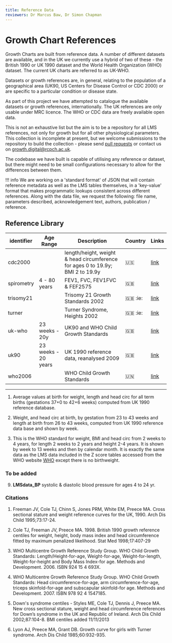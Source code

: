 ```yaml
---
title: Reference Data
reviewers: Dr Marcus Baw, Dr Simon Chapman
---
```


# Growth Chart References

Growth Charts are built from reference data. A number of different datasets are available, and in the UK we currently use a hybrid of two of these - the British 1990 or UK 1990 dataset and the World Health Organization (WHO) dataset. The current UK charts are referred to as UK-WHO.

Datasets or growth references are, in general, relating to the population of a geographical area (UK90, US Centers for Disease Control or CDC 2000) or are specific to a particular condition or disease state.

As part of this project we have attempted to catalogue the available datasets or growth references, internationally. The UK references are only usable under MRC licence. The WHO or CDC data are freely available open data.

This is not an exhaustive list but the aim is to be a repository for all LMS references, not only for growth but for all other physiological parameters. This collection is incomplete at present, but we welcome submissions to the repository to build the collection - please send [pull requests](https://github.com/rcpch/growth-references/pulls) or contact us on [growth.digital@rcpch.ac.uk](mailto:growth.digital@rcpch.ac.uk).

The codebase we have built is capable of utilising any reference or dataset, but there might need to be small configurations necessary to allow for the differences between them.

!!! info
    We are working on a 'standard format' of JSON that will contain reference metadata as well as the LMS tables themselves, in a 'key-value' format that makes programmatic lookups consistent across different references. Along with the data file, we request the following: file name, parameters described, acknowledgement text, authors, publication / reference.

## Reference Library

| identifier | Age Range           | Description                                                                    | Country          | Links                                                                   |
| ---------- | ------------------- | ------------------------------------------------------------------------------ | ---------------- | ----------------------------------------------------------------------- |
| cdc2000    |                     | length/height, weight & head circumference for ages 0 to 19.9y; BMI 2 to 19.9y | :us:             | [link](https://github.com/rcpch/growth-references/tree/main/cdc2000)     |
| spirometry | 4 - 80 years        | FEV1, FVC, FEV1FVC & FEF2575                                                   | :gb:             | [link](https://github.com/rcpch/growth-references/tree/main/spirometry) |
| trisomy21  |                     | Trisomy 21 Growth Standards 2002                                               | :gb: :ie:        | [link](https://github.com/rcpch/growth-references/tree/main/trisomy21)  |
| turner     |                     | Turner Syndrome, Heights 2002                                                  | :gb: :ie:        | [link](https://github.com/rcpch/growth-references/tree/main/turner)     |
| uk-who     | 23 weeks - 20y      | UK90 and WHO Child Growth Standards                                            | :gb:             | [link](https://github.com/rcpch/growth-references/tree/main/uk-who)     |
| uk90       | 23 weeks - 20 years | UK 1990 reference data, reanalysed 2009                                        | :gb:             | [link](https://github.com/rcpch/growth-references/tree/main/uk90)       |
| who2006    |                     | WHO Child Growth Standards                                                     | :united_nations: | [link](https://github.com/rcpch/growth-references/tree/main/who2006)    |

---

1. Average values at birth for weight, length and head circ for all term births (gestations 37+0 to 42+6 weeks) computed from UK 1990 reference database.

2. Weight, and head circ at birth, by gestation from 23 to 43 weeks and length at birth from 26 to 43 weeks, computed from UK 1990 reference data base and shown by week.

3. This is the WHO standard for weight, BMI and head circ from 2 weeks to 4 years, for length 2 weeks to 2 years and height 2-4 years. It is shown by week to 13 weeks and then by calendar month. It is exactly the same data as the LMS data included in the Z score tables accessed from the WHO website [WHO](http://www.who.int/childgrowth/standards) except there is no birthweight.

### To be added

9.  **LMSdata_BP** systolic & diastolic blood pressure for ages 4 to 24 yr.

### Citations

1. Freeman JV, Cole TJ, Chinn S, Jones PRM, White EM, Preece MA. Cross sectional stature and weight reference curves for the UK, 1990. Arch Dis Child 1995;73:17-24.

2. Cole TJ, Freeman JV, Preece MA. 1998. British 1990 growth reference centiles for weight, height, body mass index and head circumference fitted by maximum penalized likelihood. Stat Med 1998;17:407-29

3. WHO Multicentre Growth Reference Study Group. WHO Child Growth Standards: Length/Height-for-age, Weight-for-age, Weight-for-length, Weight-for-height and Body Mass Index-for age. Methods and Development. 2006. ISBN 924 15 4 693X.

4. WHO Multicentre Growth Reference Study Group. WHO Child Growth Standards: Head circumference-for-age, arm circumference-for-age, triceps skinfold-for-age and subscapular skinfold-for age. Methods and Development. 2007. ISBN 978 92 4 1547185.

5. Down's syndrome centiles - Styles ME, Cole TJ, Dennis J, Preece MA. New cross sectional stature, weight and head circumference references for Down’s syndrome in the UK and Republic of Ireland. Arch Dis Child 2002;87:104-8. BMI centiles added 11/11/2013

6. Lyon AJ, Preece MA, Grant DB. Growth curve for girls with Turner syndrome. Arch Dis Child 1985;60:932-935.
